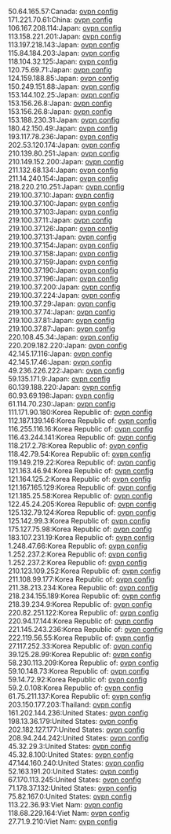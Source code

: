 50.64.165.57:Canada: [ovpn config](vpn/50_64_165_57.ovpn)  
171.221.70.61:China: [ovpn config](vpn/171_221_70_61.ovpn)  
106.167.208.114:Japan: [ovpn config](vpn/106_167_208_114.ovpn)  
113.158.221.201:Japan: [ovpn config](vpn/113_158_221_201.ovpn)  
113.197.218.143:Japan: [ovpn config](vpn/113_197_218_143.ovpn)  
115.84.184.203:Japan: [ovpn config](vpn/115_84_184_203.ovpn)  
118.104.32.125:Japan: [ovpn config](vpn/118_104_32_125.ovpn)  
120.75.69.71:Japan: [ovpn config](vpn/120_75_69_71.ovpn)  
124.159.188.85:Japan: [ovpn config](vpn/124_159_188_85.ovpn)  
150.249.151.88:Japan: [ovpn config](vpn/150_249_151_88.ovpn)  
153.144.102.25:Japan: [ovpn config](vpn/153_144_102_25.ovpn)  
153.156.26.8:Japan: [ovpn config](vpn/153_156_26_8.ovpn)  
153.156.26.8:Japan: [ovpn config](vpn/153_156_26_8.ovpn)  
153.188.230.31:Japan: [ovpn config](vpn/153_188_230_31.ovpn)  
180.42.150.49:Japan: [ovpn config](vpn/180_42_150_49.ovpn)  
193.117.78.236:Japan: [ovpn config](vpn/193_117_78_236.ovpn)  
202.53.120.174:Japan: [ovpn config](vpn/202_53_120_174.ovpn)  
210.139.80.251:Japan: [ovpn config](vpn/210_139_80_251.ovpn)  
210.149.152.200:Japan: [ovpn config](vpn/210_149_152_200.ovpn)  
211.132.68.134:Japan: [ovpn config](vpn/211_132_68_134.ovpn)  
211.14.240.154:Japan: [ovpn config](vpn/211_14_240_154.ovpn)  
218.220.210.251:Japan: [ovpn config](vpn/218_220_210_251.ovpn)  
219.100.37.10:Japan: [ovpn config](vpn/219_100_37_10.ovpn)  
219.100.37.100:Japan: [ovpn config](vpn/219_100_37_100.ovpn)  
219.100.37.103:Japan: [ovpn config](vpn/219_100_37_103.ovpn)  
219.100.37.11:Japan: [ovpn config](vpn/219_100_37_11.ovpn)  
219.100.37.126:Japan: [ovpn config](vpn/219_100_37_126.ovpn)  
219.100.37.131:Japan: [ovpn config](vpn/219_100_37_131.ovpn)  
219.100.37.154:Japan: [ovpn config](vpn/219_100_37_154.ovpn)  
219.100.37.158:Japan: [ovpn config](vpn/219_100_37_158.ovpn)  
219.100.37.159:Japan: [ovpn config](vpn/219_100_37_159.ovpn)  
219.100.37.190:Japan: [ovpn config](vpn/219_100_37_190.ovpn)  
219.100.37.196:Japan: [ovpn config](vpn/219_100_37_196.ovpn)  
219.100.37.200:Japan: [ovpn config](vpn/219_100_37_200.ovpn)  
219.100.37.224:Japan: [ovpn config](vpn/219_100_37_224.ovpn)  
219.100.37.29:Japan: [ovpn config](vpn/219_100_37_29.ovpn)  
219.100.37.74:Japan: [ovpn config](vpn/219_100_37_74.ovpn)  
219.100.37.81:Japan: [ovpn config](vpn/219_100_37_81.ovpn)  
219.100.37.87:Japan: [ovpn config](vpn/219_100_37_87.ovpn)  
220.108.45.34:Japan: [ovpn config](vpn/220_108_45_34.ovpn)  
220.209.182.220:Japan: [ovpn config](vpn/220_209_182_220.ovpn)  
42.145.17.116:Japan: [ovpn config](vpn/42_145_17_116.ovpn)  
42.145.17.46:Japan: [ovpn config](vpn/42_145_17_46.ovpn)  
49.236.226.222:Japan: [ovpn config](vpn/49_236_226_222.ovpn)  
59.135.171.9:Japan: [ovpn config](vpn/59_135_171_9.ovpn)  
60.139.188.220:Japan: [ovpn config](vpn/60_139_188_220.ovpn)  
60.93.69.198:Japan: [ovpn config](vpn/60_93_69_198.ovpn)  
61.114.70.230:Japan: [ovpn config](vpn/61_114_70_230.ovpn)  
111.171.90.180:Korea Republic of: [ovpn config](vpn/111_171_90_180.ovpn)  
112.187.139.146:Korea Republic of: [ovpn config](vpn/112_187_139_146.ovpn)  
116.255.116.16:Korea Republic of: [ovpn config](vpn/116_255_116_16.ovpn)  
116.43.244.141:Korea Republic of: [ovpn config](vpn/116_43_244_141.ovpn)  
118.217.2.78:Korea Republic of: [ovpn config](vpn/118_217_2_78.ovpn)  
118.42.79.54:Korea Republic of: [ovpn config](vpn/118_42_79_54.ovpn)  
119.149.219.22:Korea Republic of: [ovpn config](vpn/119_149_219_22.ovpn)  
121.163.46.94:Korea Republic of: [ovpn config](vpn/121_163_46_94.ovpn)  
121.164.125.2:Korea Republic of: [ovpn config](vpn/121_164_125_2.ovpn)  
121.167.165.129:Korea Republic of: [ovpn config](vpn/121_167_165_129.ovpn)  
121.185.25.58:Korea Republic of: [ovpn config](vpn/121_185_25_58.ovpn)  
122.45.24.205:Korea Republic of: [ovpn config](vpn/122_45_24_205.ovpn)  
125.132.79.124:Korea Republic of: [ovpn config](vpn/125_132_79_124.ovpn)  
125.142.99.3:Korea Republic of: [ovpn config](vpn/125_142_99_3.ovpn)  
175.127.75.98:Korea Republic of: [ovpn config](vpn/175_127_75_98.ovpn)  
183.107.231.19:Korea Republic of: [ovpn config](vpn/183_107_231_19.ovpn)  
1.248.47.66:Korea Republic of: [ovpn config](vpn/1_248_47_66.ovpn)  
1.252.237.2:Korea Republic of: [ovpn config](vpn/1_252_237_2.ovpn)  
1.252.237.2:Korea Republic of: [ovpn config](vpn/1_252_237_2.ovpn)  
210.123.109.252:Korea Republic of: [ovpn config](vpn/210_123_109_252.ovpn)  
211.108.99.177:Korea Republic of: [ovpn config](vpn/211_108_99_177.ovpn)  
211.38.213.234:Korea Republic of: [ovpn config](vpn/211_38_213_234.ovpn)  
218.234.155.189:Korea Republic of: [ovpn config](vpn/218_234_155_189.ovpn)  
218.39.234.9:Korea Republic of: [ovpn config](vpn/218_39_234_9.ovpn)  
220.82.251.122:Korea Republic of: [ovpn config](vpn/220_82_251_122.ovpn)  
220.94.17.144:Korea Republic of: [ovpn config](vpn/220_94_17_144.ovpn)  
221.145.243.236:Korea Republic of: [ovpn config](vpn/221_145_243_236.ovpn)  
222.119.56.55:Korea Republic of: [ovpn config](vpn/222_119_56_55.ovpn)  
27.117.252.33:Korea Republic of: [ovpn config](vpn/27_117_252_33.ovpn)  
39.125.28.99:Korea Republic of: [ovpn config](vpn/39_125_28_99.ovpn)  
58.230.113.209:Korea Republic of: [ovpn config](vpn/58_230_113_209.ovpn)  
59.10.148.73:Korea Republic of: [ovpn config](vpn/59_10_148_73.ovpn)  
59.14.72.92:Korea Republic of: [ovpn config](vpn/59_14_72_92.ovpn)  
59.2.0.108:Korea Republic of: [ovpn config](vpn/59_2_0_108.ovpn)  
61.75.211.137:Korea Republic of: [ovpn config](vpn/61_75_211_137.ovpn)  
203.150.177.203:Thailand: [ovpn config](vpn/203_150_177_203.ovpn)  
161.202.144.236:United States: [ovpn config](vpn/161_202_144_236.ovpn)  
198.13.36.179:United States: [ovpn config](vpn/198_13_36_179.ovpn)  
202.182.127.177:United States: [ovpn config](vpn/202_182_127_177.ovpn)  
208.94.244.242:United States: [ovpn config](vpn/208_94_244_242.ovpn)  
45.32.29.3:United States: [ovpn config](vpn/45_32_29_3.ovpn)  
45.32.8.100:United States: [ovpn config](vpn/45_32_8_100.ovpn)  
47.144.160.240:United States: [ovpn config](vpn/47_144_160_240.ovpn)  
52.163.191.20:United States: [ovpn config](vpn/52_163_191_20.ovpn)  
67.170.113.245:United States: [ovpn config](vpn/67_170_113_245.ovpn)  
71.178.37.132:United States: [ovpn config](vpn/71_178_37_132.ovpn)  
75.82.167.0:United States: [ovpn config](vpn/75_82_167_0.ovpn)  
113.22.36.93:Viet Nam: [ovpn config](vpn/113_22_36_93.ovpn)  
118.68.229.164:Viet Nam: [ovpn config](vpn/118_68_229_164.ovpn)  
27.71.9.210:Viet Nam: [ovpn config](vpn/27_71_9_210.ovpn)  
